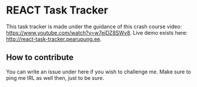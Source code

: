 # REACT Task Tracker

This task tracker is made under the guidance of this crash course video: https://www.youtube.com/watch?v=w7ejDZ8SWv8. Live demo exists here: http://react-task-tracker.pearupung.ee.

## How to contribute

You can write an issue under here if you wish to challenge me. Make sure to ping me IRL as well then, just to be sure.